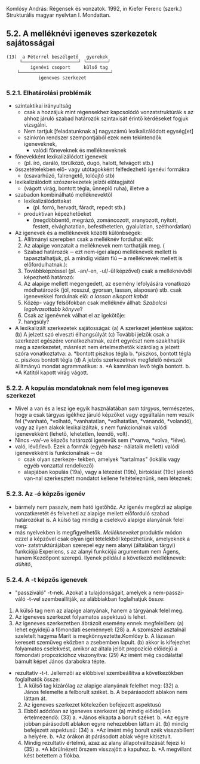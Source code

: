 Komlósy András:
Régensek és vonzatok.
1992, in Kiefer Ferenc (szerk.) Strukturális magyar nyelvtan I. Mondattan.

## 5.2. A melléknévi igeneves szerkezetek sajátosságai

```
(13)  a Péterrel beszélgető   gyerekek
     └─────────────────────┘ └────────┘
         igenévi csoport     külső tag
    └──────────────────────────────────┘
            igeneves szerkezet
```

### 5.2.1. Elhatárolási problémák

* szintaktikai irányultság
  * csak a hozzájuk mint régensekhez kapcsolódó vonzatstruktúrák s az ahhoz
    járuló szabad határozók szintaxisát érintő kérdéseket fogjuk vizsgálni.
  * Nem tartjuk [feladatunknak a] nagyszámú lexikalizálódott egység[et]
  * szinkrón rendszer szempontjából ezek nem tekintendők igeneveknek,
    * valódi főneveknek és mellékneveknek
* főnevekként lexikalizálódott igenevek
  * (pl. író, daráló, törülköző, dugó, halott, felvágott stb.)
* összetételekben elő- vagy utótagokként felfedezhető igenévi formákra
  * (csavarhúzó, falrengető, tolóajtó stb)
* lexikalizálódott szószerkezetek jelzői előtagjaitól
  * (vágott virág, bontott tégla, ünneplő ruha), illetve a
* szabadon kombinálható melléknevektől
  * lexikalizálódottakat
    * (pl. forró, hervadt, fáradt, repedt stb.)
  * produktívan képezhetőeket
    * (megdöbbentő, megrázó, zománcozott, aranyozott, nyitott, festett,
      elvághatatlan, befesthetetlen, gyalulatlan, széthordatlan)
* Az igenevek és a melléknevek közötti különbségek:
  1. Állítmányi szerepben csak a melléknév fordulhat elő:
  2. Az alapige vonzatait a melléknevek nem tarthatják meg. (
    * Szabad határozók ─ ezt nem-igei alapú melléknevek mellett is
      tapasztalhatjuk, pl. a mindig vidám fiú ─ a melléknevek mellett is
      előfordulhatnak.):
  3.  Továbbképzéssel (pl. -an/-en, -ul/-ül képzővel) csak a melléknévből
      képezhető határozó:
  4. Az alapige mellett megengedett, az esemény lefolyására vonatkozó
     módhatározók (jól, rosszul, gyorsan, lassan, alaposan) stb. csak
     igenevekkel fordulnak elő:
     _a lassan elkopott kabát_
  5. Közép- vagy felsőfokban csak melléknév állhat:
      _Szabolcsi legolvasottabb könyve_?
  6. Csak az igenévnek válhat el az igekötője:
  7. hangsúly?
* A lexikalizált szerkezetek sajátosságai:
  (a) A szerkezet jelentése sajátos:
  (b) A jelzett szó elveszti élhangsúlyát
  (c) További jelzők csak a szerkezet egészére vonatkozhatnak, ezért egyrészt
  nem szakíthatják meg a szerkezetet, másrészt nem értelmezhetők kizárólag a
  jelzett szóra vonatkoztatva:
    a. *bontott piszkos tégla
    b. *piszkos, bontott tégla
    c. piszkos bontott tégla
  (d) A jelzős szerkezetnek megfelelő névszói állítmányú mondat agrammatikus:
    a. *A kamrában levő tégla bontott.
    b. *A Katitól kapott virág vágott.

### 5.2.2. A kopulás mondatoknak nem felel meg igeneves szerkezet

* Mivel a van és a lesz ige egyik használatában _sem tárgyas_, természetes, hogy
  a csak tárgyas igékhez járuló képzőket vagy egyáltalán nem veszik fel
  (*vanható, *volható, *vanhatatlan, *volhatatlan, *vanandó, *volandó), vagy az
  ilyen alakok lexikalizáltak, s nem funkcionálnak valódi igenevekként (lehető,
  lehetetlen, leendő, volt).
* Nincs -va/-ve képzős határozói igenevük sem (&ast;vanva, &ast;volva, &ast;léve).
* való, lévő/levő. Ezek a formák (egyéb hasz- nálataik mellett) valódi
  igenevekként is funkcionálnak ─ de
  * csak olyan szerkeze- tekben, amelyek "tartalmas" (lokális vagy egyéb vonzattal rendelkező)
  * alapjában kopulás (19a), vagy a létezést (19b), birtoklást (19c) jelentő
    van-nal szerkesztett mondatot kellene feltételeznünk, nem léteznek:

### 5.2.3. Az -ó képzős igenév

* bármely nem passzív, nem ható igetőhöz. Az igenév megőrzi az alapige
  vonzatkeretét és felveheti az alapige mellett előforduló szabad határozókat
  is. A külső tag mindig a cselekvő alapige alanyának felel meg:
* más nyelvekben is megfigyelhetők. _Mellékneveket_ produktív módon ezzel a
  képzővel csak olyan igei tételekből képezhetünk, amelyeknek a von-
  zatstruktúrájában szerepel egy nem alanyi (általában tárgyi) funkciójú
  Experiens, s az alanyi funkciójú argumentum nem Ágens, hanem Kezdőpont
  szerepű. Ilyenek például a következő melléknevek: _dühítő_,

### 5.2.4. A -t képzős igenevek

* "passziváló" -t-nek. Azokat a tulajdonságait, amelyek a nem-passzi-
váló -t-vel szembeállítják, az alábbiakban foglalhatjuk össze:
1. A külső tag nem az alapige alanyának, hanem a tárgyának felel meg.
2. Az igeneves szerkezet folyamatos aspektusú is lehet.
3. Az igeneves szerkezetben ábrázolt esemény ennek megfelelően:
  (a) lehet egyidejű a főmondati eseménnyel:
    (28)
      a. A szomszéd asztalnál szeletelt hagyma Marit is megkönnyeztette.Komlósy
      b. A lázasan keresett szemüveg eközben a zsebemben lapult.
  (b) akkor is kifejezhet folyamatos cselekvést, amikor az általa jelölt
  propozíció előidejű a főmondati propozícióhoz viszonyítva:
    (29) Az imént még csodálattal bámult képet János darabokra tépte.
* rezultatív -t-t. Jellemzői az előbbivel szembeállítva a következőkben
foglalhatók össze:
  1. A külső tag kizárólag az alapige alanyának felelhet meg:
    (32)
      a. János felemelte a felborult széket.
      b. A bepárásodott ablakon nem láttam át.
  2. Az igeneves szerkezet kötelezően befejezett aspektusú
  3. Ebből adódóan az igeneves szerkezet
    (a) mindig előidejűen értelmezendő:
      (33)
        a. *János elkapta a borult széket.
        b. *Az egyre jobban párásodott ablakon egyre nehezebben láttam át.
      (b) mindig befejezett aspektusú:
        (34)
          a. *Az imént még borult szék visszabillent a helyére.
          b. *Az órákon át párásodott ablak végre kitisztult.
  4. Mindig rezultatív értelmű, azaz az alany állapotváltozását fejezi ki
    (35)
      a. *A körülnézett őrszem visszajött a kapuhoz.
      b. *A megvillant kést betettem a fiókba.

